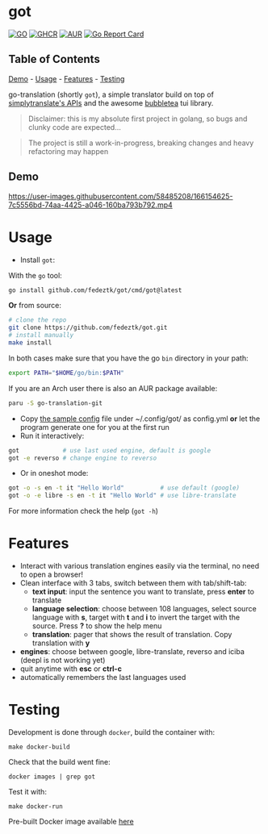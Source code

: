 # got
[![GO](https://github.com/fedeztk/got/actions/workflows/go.yaml/badge.svg)](https://github.com/fedeztk/got/tree/master/.github/workflows/go.yml) [![GHCR](https://github.com/fedeztk/got/actions/workflows/deploy.yaml/badge.svg)](https://github.com/fedeztk/got/tree/release/.github/workflows/deploy.yml) [![AUR](https://img.shields.io/aur/version/go-translation-git?logo=archlinux)](https://aur.archlinux.org/packages/go-translation-git) [![Go Report Card](https://goreportcard.com/badge/github.com/fedeztk/got)](https://goreportcard.com/report/github.com/fedeztk/got)

## Table of Contents

[Demo](#orgab62fc1) -
[Usage](#orgfa2aa9c) -
[Features](#org26baa6c) -
[Testing](#org2744438)

go-translation (shortly `got`), a simple translator build on top of [simplytranslate's APIs](https://codeberg.org/SimpleWeb/SimplyTranslate-Web/src/branch/master/api.md) and the awesome [bubbletea](https://github.com/charmbracelet/bubbletea) tui library.

> Disclaimer: this is my absolute first project in golang, so bugs and clunky code are expected&#x2026;

> The project is still a work-in-progress, breaking changes and heavy refactoring may happen


<a id="orgab62fc1"></a>

## Demo


https://user-images.githubusercontent.com/58485208/166154625-7c5556bd-74aa-4425-a046-160ba793b792.mp4


<a id="orgfa2aa9c"></a>

# Usage

- Install `got`: 

With the `go` tool:
```sh
go install github.com/fedeztk/got/cmd/got@latest
```
**Or** from source:
```sh
# clone the repo
git clone https://github.com/fedeztk/got.git
# install manually 
make install
```
In both cases make sure that you have the go `bin` directory in your path:
```sh
export PATH="$HOME/go/bin:$PATH"
```
If you are an Arch user there is also an AUR package available:
```sh
paru -S go-translation-git
```
- Copy [the sample config](https://github.com/fedeztk/got/blob/master/config.yml) file under ~/.config/got/ as config.yml **or** let the program generate one for you at the first run
- Run it interactively:
```sh
got            # use last used engine, default is google
got -e reverso # change engine to reverso
```
-  Or in oneshot mode:
```sh
got -o -s en -t it "Hello World"          # use default (google)
got -o -e libre -s en -t it "Hello World" # use libre-translate
```
For more information check the help (`got -h`)
<a id="org26baa6c"></a>

# Features

-   Interact with various translation engines easily via the terminal, no need to open a browser!
-   Clean interface with 3 tabs, switch between them with tab/shift-tab:
	-   **text input**: input the sentence you want to translate, press **enter** to translate
	-   **language selection**: choose between 108 languages, select source language with **s**, target with **t** and **i** to invert the target with the source. Press **?** to show the help menu
	-   **translation**: pager that shows the result of translation. Copy translation with **y**
- **engines**: choose between google, libre-translate, reverso and iciba (deepl is not working yet)
-   quit anytime with **esc** or **ctrl-c**
-   automatically remembers the last languages used


<a id="org2744438"></a>

# Testing

Development is done through `docker`, build the container with:

    make docker-build

Check that the build went fine:

    docker images | grep got

Test it with:

    make docker-run

Pre-built Docker image available [here](https://github.com/fedeztk/got/pkgs/container/got)

